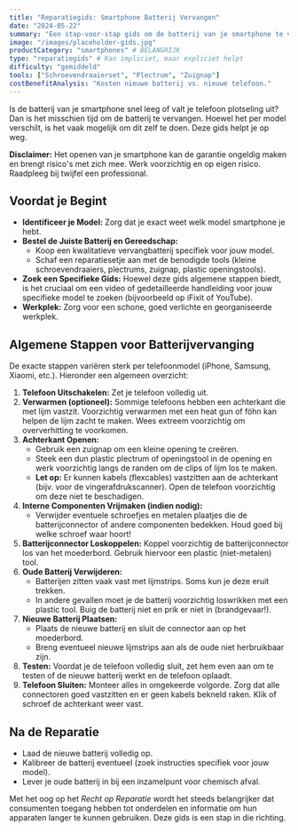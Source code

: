 ```yaml
---
title: "Reparatiegids: Smartphone Batterij Vervangen"
date: "2024-05-22"
summary: "Een stap-voor-stap gids om de batterij van je smartphone te vervangen."
image: "/images/placeholder-gids.jpg"
productCategory: "smartphones" # BELANGRIJK
type: "reparatiegids" # Kan impliciet, maar expliciet helpt
difficulty: "gemiddeld"
tools: ["Schroevendraaierset", "Plectrum", "Zuignap"]
costBenefitAnalysis: "Kosten nieuwe batterij vs. nieuwe telefoon."
---
```


Is de batterij van je smartphone snel leeg of valt je telefoon plotseling uit? Dan is het misschien tijd om de batterij te vervangen. Hoewel het per model verschilt, is het vaak mogelijk om dit zelf te doen. Deze gids helpt je op weg.

**Disclaimer:** Het openen van je smartphone kan de garantie ongeldig maken en brengt risico's met zich mee. Werk voorzichtig en op eigen risico. Raadpleeg bij twijfel een professional.

## Voordat je Begint

- **Identificeer je Model:** Zorg dat je exact weet welk model smartphone je hebt.
- **Bestel de Juiste Batterij en Gereedschap:**
  - Koop een kwalitatieve vervangbatterij specifiek voor jouw model.
  - Schaf een reparatiesetje aan met de benodigde tools (kleine schroevendraaiers, plectrums, zuignap, plastic openingstools).
- **Zoek een Specifieke Gids:** Hoewel deze gids algemene stappen biedt, is het cruciaal om een video of gedetailleerde handleiding voor jouw specifieke model te zoeken (bijvoorbeeld op iFixit of YouTube).
- **Werkplek:** Zorg voor een schone, goed verlichte en georganiseerde werkplek.

## Algemene Stappen voor Batterijvervanging

De exacte stappen variëren sterk per telefoonmodel (iPhone, Samsung, Xiaomi, etc.). Hieronder een algemeen overzicht:

1. **Telefoon Uitschakelen:** Zet je telefoon volledig uit.
2. **Verwarmen (optioneel):** Sommige telefoons hebben een achterkant die met lijm vastzit. Voorzichtig verwarmen met een heat gun of föhn kan helpen de lijm zacht te maken. Wees extreem voorzichtig om oververhitting te voorkomen.
3. **Achterkant Openen:**
   - Gebruik een zuignap om een kleine opening te creëren.
   - Steek een dun plastic plectrum of openingstool in de opening en werk voorzichtig langs de randen om de clips of lijm los te maken.
   - **Let op:** Er kunnen kabels (flexcables) vastzitten aan de achterkant (bijv. voor de vingerafdrukscanner). Open de telefoon voorzichtig om deze niet te beschadigen.
4. **Interne Componenten Vrijmaken (indien nodig):**
   - Verwijder eventuele schroefjes en metalen plaatjes die de batterijconnector of andere componenten bedekken. Houd goed bij welke schroef waar hoort!
5. **Batterijconnector Loskoppelen:** Koppel voorzichtig de batterijconnector los van het moederbord. Gebruik hiervoor een plastic (niet-metalen) tool.
6. **Oude Batterij Verwijderen:**
   - Batterijen zitten vaak vast met lijmstrips. Soms kun je deze eruit trekken.
   - In andere gevallen moet je de batterij voorzichtig loswrikken met een plastic tool. Buig de batterij niet en prik er niet in (brandgevaar!).
7. **Nieuwe Batterij Plaatsen:**
   - Plaats de nieuwe batterij en sluit de connector aan op het moederbord.
   - Breng eventueel nieuwe lijmstrips aan als de oude niet herbruikbaar zijn.
8. **Testen:** Voordat je de telefoon volledig sluit, zet hem even aan om te testen of de nieuwe batterij werkt en de telefoon oplaadt.
9. **Telefoon Sluiten:** Monteer alles in omgekeerde volgorde. Zorg dat alle connectoren goed vastzitten en er geen kabels bekneld raken. Klik of schroef de achterkant weer vast.

## Na de Reparatie

- Laad de nieuwe batterij volledig op.
- Kalibreer de batterij eventueel (zoek instructies specifiek voor jouw model).
- Lever je oude batterij in bij een inzamelpunt voor chemisch afval.

Met het oog op het _Recht op Reparatie_ wordt het steeds belangrijker dat consumenten toegang hebben tot onderdelen en informatie om hun apparaten langer te kunnen gebruiken. Deze gids is een stap in die richting.
